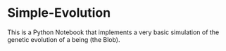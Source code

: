 # Simple-Evolution
<p>This is a Python Notebook that implements a very basic simulation of the genetic evolution of a being (the Blob).
</p>
